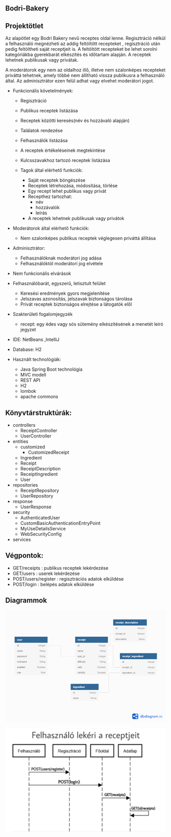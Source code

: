 ## Bodri-Bakery

## Projektötlet

  Az alapötlet egy Bodri Bakery nevű receptes oldal lenne.
Regisztráció nélkül a felhasználó megnézheti az addig feltöltött recepteket , regisztráció után pedig feltöltheti saját receptjeit  is.
A feltöltött recepteket be lehet sorolni kategóriákba gyerekbarát elkészítés  és időtartam  alapján.
A receptek lehetnek publikusak vagy privátak.

A moderátorok egy nem az oldalhoz illő, illetve nem szalonképes recepteket priváttá tehetnek, amely többé nem állítható vissza publikusra a felhasználó által.
Az adminisztrátor ezen felül adhat vagy elvehet moderátori jogot.

* Funkcionális követelmények:
 	* Regisztráció
 	* Publikus receptek listázása
 	* Receptek közötti keresés(név és hozzávaló alapján)
 	* Találatok rendezése
 	* Felhasználók listázása
 	
 	* A receptek értékeléseinek megtekintése
 	* Kulcsszavakhoz tartozó receptek listázása
  * Tagok által elérhető funkciók:
 	 * Saját receptek böngészése
 	 * Receptek létrehozása, módosítása, törlése
 	 * Egy recept lehet publikus vagy privát
 	* Recepthez tartozhat:
      * név
      * hozzávalók
      * leírás      
 	* A receptek lehetnek publikusak vagy privátok 	
 * Moderátorok által elérhető funkciók:
 	* Nem szalonképes publikus receptek véglegesen priváttá állítása
* Adminisztrátor:
 	* Felhasználóknak moderátori jog adása
 	* Felhasználóktól moderátori jog elvétele
* Nem funkcionális elvárások

* Felhasználóbarát, egyszerű, letisztult felület
 	* Keresési eredmények gyors megjelenítése
 	* Jelszavas azonosítás, jelszavak biztonságos tárolása
 	* Privát receptek biztonságos elrejtése a látogatók elől
* Szakterületi fogalomjegyzék
 	* recept: egy édes vagy sós sütemény elkészítésének a menetét leíró jegyzet
 	

* IDE: NetBeans ,IntelliJ
* Database: H2
* Használt technológiák:
	* Java Spring Boot technológia 
	* MVC modell
	* REST API
	* H2
	* lombok
	* apache commons

## Könyvtárstruktúrák:
* controllers
  	* ReceiptController
  	* UserController
* entities
 	 * customized
   		 * CustomizedReceipt
  	 * Ingredient
 	 * Receipt
 	 * ReceiptDescription
 	 * ReceiptIngredient
 	 * User
* repositories
 	 * ReceiptRepository
 	 * UserRepository
* response
 	 * UserResponse
* security
 	 * AuthenticatedUser
 	 * CustomBasicAuthenticationEntryPoint
 	 * MyUseDetailsService
 	 * WebSecurityConfig
* services
	
## Végpontok:
* GET/receipts : publikus receptek lekérdezése
* GET/users : userek lekérdezése
* POST/users/register  :  regisztrációs adatok elküldése
* POST/login : belépés adatok elküldése

## Diagrammok


![uml diagram](images/uml_bodri-bakery.png)



![Szekvencia diagram](/images/szekvencia.png)



